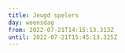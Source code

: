 ```yaml
---
title: Jeugd spelers
day: woensdag
from: 2022-07-21T14:15:13.313Z
until: 2022-07-21T15:45:13.325Z
---
```

